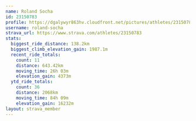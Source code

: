 ```yaml
---
name: Roland Socha
id: 23150783
profile: https://dgalywyr863hv.cloudfront.net/pictures/athletes/23150783/14745672/4/large.jpg
username: roland-socha
strava_url: https://www.strava.com/athletes/23150783
stats:
  biggest_ride_distance: 138.2km
  biggest_climb_elevation_gain: 1987.1m
  recent_ride_totals:
    count: 11
    distance: 643.42km
    moving_time: 26h 03m
    elevation_gain: 4373m
  ytd_ride_totals:
    count: 36
    distance: 2068km
    moving_time: 84h 09m
    elevation_gain: 16232m
layout: strava_member
--- 
```

